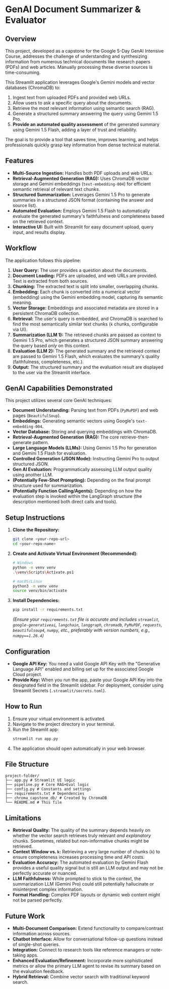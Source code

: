 # GenAI Document Summarizer & Evaluator

## Overview

This project, developed as a capstone for the Google 5-Day GenAI Intensive Course, addresses the challenge of understanding and synthesizing information from numerous technical documents like research papers (PDFs) and web articles. Manually processing these diverse sources is time-consuming.

This Streamlit application leverages Google's Gemini models and vector databases (ChromaDB) to:
1.  Ingest text from uploaded PDFs and provided web URLs.
2.  Allow users to ask a specific query about the documents.
3.  Retrieve the most relevant information using semantic search (RAG).
4.  Generate a structured summary answering the query using Gemini 1.5 Pro.
5.  **Provide an automated quality assessment** of the generated summary using Gemini 1.5 Flash, adding a layer of trust and reliability.

The goal is to provide a tool that saves time, improves learning, and helps professionals quickly grasp key information from dense technical material.

## Features

*   **Multi-Source Ingestion:** Handles both PDF uploads and web URLs.
*   **Retrieval-Augmented Generation (RAG):** Uses ChromaDB vector storage and Gemini embeddings (`text-embedding-004`) for efficient semantic retrieval of relevant text chunks.
*   **Structured Summarization:** Leverages Gemini 1.5 Pro to generate summaries in a structured JSON format (containing the answer and source list).
*   **Automated Evaluation:** Employs Gemini 1.5 Flash to automatically evaluate the generated summary's faithfulness and completeness based on the retrieved context.
*   **Interactive UI:** Built with Streamlit for easy document upload, query input, and results display.

## Workflow

The application follows this pipeline:

1.  **User Query:** The user provides a question about the documents.
2.  **Document Loading:** PDFs are uploaded, and web URLs are provided. Text is extracted from both sources.
3.  **Chunking:** The extracted text is split into smaller, overlapping chunks.
4.  **Embedding:** Each chunk is converted into a numerical vector (embedding) using the Gemini embedding model, capturing its semantic meaning.
5.  **Vector Storage:** Embeddings and associated metadata are stored in a persistent ChromaDB collection.
6.  **Retrieval:** The user's query is embedded, and ChromaDB is searched to find the most semantically similar text chunks (`k` chunks, configurable via UI).
7.  **Summarization (LLM 1):** The retrieved chunks are passed as context to Gemini 1.5 Pro, which generates a structured JSON summary answering the query based *only* on this context.
8.  **Evaluation (LLM 2):** The generated summary and the retrieved context are passed to Gemini 1.5 Flash, which evaluates the summary's quality (faithfulness, completeness, etc.).
9.  **Output:** The structured summary and the evaluation result are displayed to the user via the Streamlit interface.


## GenAI Capabilities Demonstrated

This project utilizes several core GenAI techniques:

*   **Document Understanding:** Parsing text from PDFs (`PyMuPDF`) and web pages (`BeautifulSoup`).
*   **Embeddings:** Generating semantic vectors using Google's `text-embedding-004`.
*   **Vector Database:** Storing and querying embeddings with ChromaDB.
*   **Retrieval-Augmented Generation (RAG):** The core retrieve-then-generate pattern.
*   **Large Language Models (LLMs):** Using Gemini 1.5 Pro for generation and Gemini 1.5 Flash for evaluation.
*   **Controlled Generation (JSON Mode):** Instructing Gemini Pro to output structured JSON.
*   **Gen AI Evaluation:** Programmatically assessing LLM output quality using another LLM.
*   **(Potentially Few-Shot Prompting):** Depending on the final prompt structure used for summarization.
*   **(Potentially Function Calling/Agents):** Depending on how the evaluation step is invoked within the LangGraph structure (the description mentioned both direct calls and tools).

## Setup Instructions

1.  **Clone the Repository:**
    ```bash
    git clone <your-repo-url>
    cd <your-repo-name>
    ```
2.  **Create and Activate Virtual Environment (Recommended):**
    ```bash
    # Windows
    python -m venv venv
    .\venv\Scripts\Activate.ps1

    # macOS/Linux
    python3 -m venv venv
    source venv/bin/activate
    ```
3.  **Install Dependencies:**
    ```bash
    pip install -r requirements.txt
    ```
    *(Ensure your `requirements.txt` file is accurate and includes `streamlit`, `google-generativeai`, `langchain`, `langgraph`, `chromadb`, `PyMuPDF`, `requests`, `beautifulsoup4`, `numpy`, etc., preferably with version numbers, e.g., `numpy==1.26.4`)*

## Configuration

*   **Google API Key:** You need a valid Google API Key with the "Generative Language API" enabled and billing set up for the associated Google Cloud project.
*   **Provide Key:** When you run the app, paste your Google API Key into the designated field in the Streamlit sidebar. For deployment, consider using Streamlit Secrets (`.streamlit/secrets.toml`).

## How to Run

1.  Ensure your virtual environment is activated.
2.  Navigate to the project directory in your terminal.
3.  Run the Streamlit app:
    ```bash
    streamlit run app.py
    ```
4.  The application should open automatically in your web browser.

## File Structure
```
project-folder/
├── app.py # Streamlit UI logic
├── pipeline.py # Core RAG+Eval logic
├── config.py # Constants and settings
├── requirements.txt # Dependencies
├── chroma_capstone_db/ # Created by ChromaDB 
└── README.md # This file
```

## Limitations

*   **Retrieval Quality:** The quality of the summary depends heavily on whether the vector search retrieves truly relevant *and explanatory* chunks. Sometimes, related but non-informative chunks might be retrieved.
*   **Context Window vs. `k`:** Retrieving a very large number of chunks (`k`) to ensure completeness increases processing time and API costs.
*   **Evaluation Accuracy:** The automated evaluation by Gemini Flash provides a useful quality signal but is still an LLM output and may not be perfectly accurate or nuanced.
*   **LLM Faithfulness:** While prompted to stick to the context, the summarization LLM (Gemini Pro) could still potentially hallucinate or misinterpret complex information.
*   **Format Handling:** Complex PDF layouts or dynamic web content might not be parsed perfectly.

## Future Work

*   **Multi-Document Comparison:** Extend functionality to compare/contrast information across sources.
*   **Chatbot Interface:** Allow for conversational follow-up questions instead of single-shot queries.
*   **Integration:** Connect to research tools like reference managers or note-taking apps.
*   **Enhanced Evaluation/Refinement:** Incorporate more sophisticated metrics or allow the primary LLM agent to revise its summary based on the evaluation feedback.
*   **Hybrid Retrieval:** Combine vector search with traditional keyword search.
